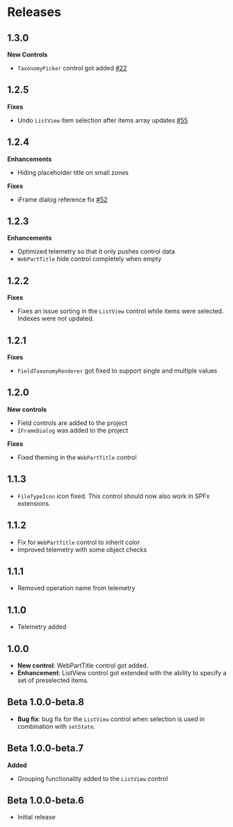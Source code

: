 # Releases

## 1.3.0

**New Controls**

- `TaxonomyPicker` control got added [#22](https://github.com/SharePoint/sp-dev-fx-controls-react/issues/22)

## 1.2.5

**Fixes**

- Undo `ListView` item selection after items array updates [#55](https://github.com/SharePoint/sp-dev-fx-controls-react/issues/55)

## 1.2.4

**Enhancements**

- Hiding placeholder title on small zones

**Fixes**

- iFrame dialog reference fix [#52](https://github.com/SharePoint/sp-dev-fx-controls-react/issues/52)

## 1.2.3

**Enhancements**

- Optimized telemetry so that it only pushes control data
- `WebPartTitle` hide control completely when empty

## 1.2.2

**Fixes**

- Fixes an issue sorting in the `ListView` control while items were selected. Indexes were not updated.

## 1.2.1

**Fixes**

- `FieldTaxonomyRenderer` got fixed to support single and multiple values

## 1.2.0

**New controls**

- Field controls are added to the project
- `IFrameDialog` was added to the project

**Fixes**

- Fixed theming in the `WebPartTitle` control

## 1.1.3

- `FileTypeIcon` icon fixed. This control should now also work in SPFx extensions.

## 1.1.2

- Fix for `WebPartTitle` control to inherit color
- Improved telemetry with some object checks

## 1.1.1

- Removed operation name from telemetry

## 1.1.0

- Telemetry added

## 1.0.0
- **New control**: WebPartTitle control got added.
- **Enhancement**: ListView control got extended with the ability to specify a set of preselected items.

## Beta 1.0.0-beta.8
- **Bug fix**: bug fix for the `ListView` control when selection is used in combination with `setState`.

## Beta 1.0.0-beta.7
**Added**
- Grouping functionality added to the `ListView` control

## Beta 1.0.0-beta.6
- Initial release
